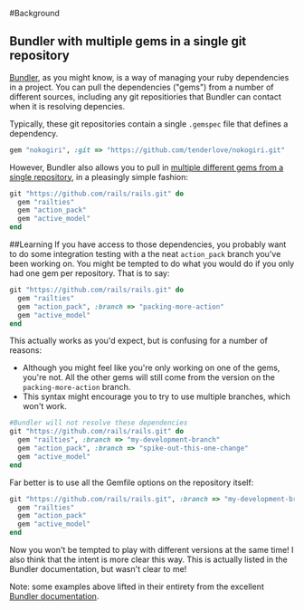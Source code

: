 #Background
## Bundler with multiple gems in a single git repository
[Bundler](http://bundler.io), as you might know, is a way of managing your ruby dependencies in a project. You can pull the dependencies ("gems") from a number of different sources, including any git repositiories that Bundler can contact when it is resolving depencies.

Typically, these git repositories contain a single `.gemspec` file that defines a dependency.

```ruby
gem "nokogiri", :git => "https://github.com/tenderlove/nokogiri.git"
```

However, Bundler also allows you to pull in [multiple different gems from a single repository](bundler.io/v1.11/git.html), in a pleasingly simple fashion:

```ruby
git "https://github.com/rails/rails.git" do
  gem "railties"
  gem "action_pack"
  gem "active_model"
end
```

##Learning
If you have access to those dependencies, you probably want to do some integration testing with a the neat `action_pack` branch you've been working on. You might be tempted to do what you would do if you only had one gem per repository. That is to say:

```ruby
git "https://github.com/rails/rails.git" do
  gem "railties"
  gem "action_pack", :branch => "packing-more-action"
  gem "active_model"
end
```

This actually works as you'd expect, but is confusing for a number of reasons:
* Although you might feel like you're only working on one of the gems, you're not. All the other gems will still come from the version on the `packing-more-action` branch.
* This syntax might encourage you to try to use multiple branches, which won't work.

```ruby
#Bundler will not resolve these dependencies
git "https://github.com/rails/rails.git" do
  gem "railties", :branch => "my-development-branch"
  gem "action_pack", :branch => "spike-out-this-one-change"
  gem "active_model"
end
```

Far better is to use all the Gemfile options on the repository itself:
```ruby
git "https://github.com/rails/rails.git", :branch => "my-development-branch" do
  gem "railties"
  gem "action_pack"
  gem "active_model"
end
```

Now you won't be tempted to play with different versions at the same time! I also think that the intent is more clear this way. This is actually listed in the Bundler documentation, but wasn't clear to me!

Note: some examples above lifted in their entirety from the excellent [Bundler documentation](http://bundler.io).
